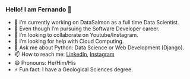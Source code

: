### Hello! I am Fernando 👋

- 🔭 I’m currently working on DataSalmon as a full time Data Scientist.
- 🌱 Even though I’m pursuing the Software Developer career.
- 👯 I’m looking to collaborate on Youtube/Instagram.
- 🤔 I’m looking for help with Cloud Computing.
- 💬 Ask me about Python: Data Science or Web Development (Django).
- 📫 How to reach me: [LinkedIn](https://www.linkedin.com/in/fernando-mar%C3%ADn-172018178/), [Instagram](https://www.instagram.com/fernando.marin.f/)
- 😄 Pronouns: He/Him/His
- ⚡ Fun fact: I have a Geological Sciences degree.


